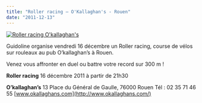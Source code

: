 ```yaml
---
title: "Roller racing – O'Kallaghan's - Rouen"
date: "2011-12-13"
---
```


[![](http://www.guidoline.com/wp-content/uploads/2011/12/roller-o-kallaghans-731x1024.jpg "Roller racing O'kallaghan's")](http://www.guidoline.com/wp-content/uploads/2011/12/roller-o-kallaghans.jpg)

Guidoline organise vendredi 16 décembre un Roller racing, course de vélos sur rouleaux au pub O’kallaghan’s à Rouen.

Venez vous affronter en duel ou battre votre record sur 300 m !

**Roller racing** 16 décembre 2011 à partir de 21h30

**O’kallaghan’s** 13 Place du Général de Gaulle, 76000 Rouen Tél : 02 35 71 46 55 [www.okallaghans.com](http://www.okallaghans.com/)
